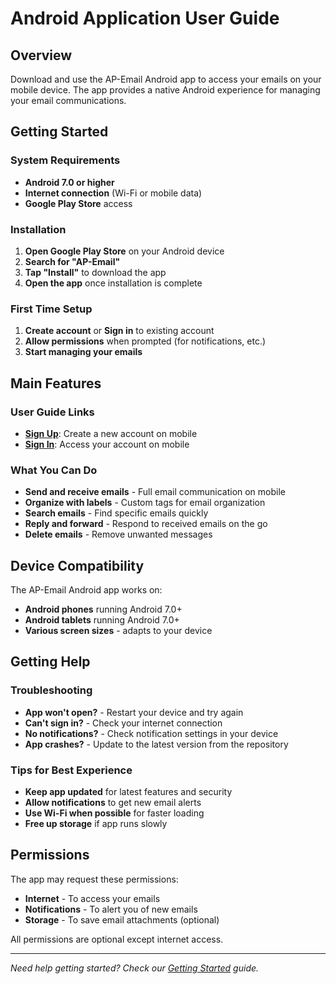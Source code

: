 # Android Application User Guide

## Overview

Download and use the AP-Email Android app to access your emails on your mobile device. The app provides a native Android experience for managing your email communications.

## Getting Started

### System Requirements
- **Android 7.0 or higher**
- **Internet connection** (Wi-Fi or mobile data)
- **Google Play Store** access

### Installation
1. **Open Google Play Store** on your Android device
2. **Search for "AP-Email"**
3. **Tap "Install"** to download the app
4. **Open the app** once installation is complete

### First Time Setup
1. **Create account** or **Sign in** to existing account
2. **Allow permissions** when prompted (for notifications, etc.)
3. **Start managing your emails**

## Main Features

### User Guide Links
- **[Sign Up](Android_Sign_Up.md)**: Create a new account on mobile
- **[Sign In](Android_Sign_In.md)**: Access your account on mobile

### What You Can Do
- **Send and receive emails** - Full email communication on mobile
- **Organize with labels** - Custom tags for email organization
- **Search emails** - Find specific emails quickly
- **Reply and forward** - Respond to received emails on the go
- **Delete emails** - Remove unwanted messages

## Device Compatibility

The AP-Email Android app works on:
- **Android phones** running Android 7.0+
- **Android tablets** running Android 7.0+
- **Various screen sizes** - adapts to your device

## Getting Help

### Troubleshooting
- **App won't open?** - Restart your device and try again
- **Can't sign in?** - Check your internet connection
- **No notifications?** - Check notification settings in your device
- **App crashes?** - Update to the latest version from the repository

### Tips for Best Experience
- **Keep app updated** for latest features and security
- **Allow notifications** to get new email alerts
- **Use Wi-Fi when possible** for faster loading
- **Free up storage** if app runs slowly

## Permissions

The app may request these permissions:
- **Internet** - To access your emails
- **Notifications** - To alert you of new emails
- **Storage** - To save email attachments (optional)

All permissions are optional except internet access.

---

*Need help getting started? Check our [Getting Started](../Getting_Started/README.md) guide.*
